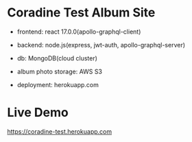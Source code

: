 # Coradine Test Album Site

- frontend: react 17.0.0(apollo-graphql-client)

- backend: node.js(express, jwt-auth, apollo-graphql-server)

- db: MongoDB(cloud cluster)

- album photo storage: AWS S3

- deployment: herokuapp.com

# Live Demo
https://coradine-test.herokuapp.com